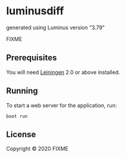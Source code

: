 # luminusdiff

generated using Luminus version "3.79"

FIXME

## Prerequisites

You will need [Leiningen][1] 2.0 or above installed.

[1]: https://github.com/technomancy/leiningen

## Running

To start a web server for the application, run:

    boot run

## License

Copyright © 2020 FIXME
